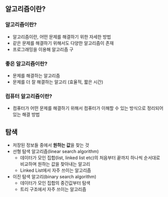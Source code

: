 ## 알고리즘이란?
### 알고리즘이란?
* 알고리즘이란, 어떤 문제를 해결하기 위한 자세한 방법
* 같은 문제를 해결하기 위해서도 다양한 알고리즘이 존재
* 프로그래밍을 이용해 알고리즘 구

### 좋은 알고리즘이란?
* 문제를 해결하는 알고리즘
* 문제를 더 잘 해결하는 알고리 (효율적, 짧은 시간)

### 컴퓨터 알고리즘이란?
* 컴퓨터가 어떤 문제를 해결하기 위해서 컴퓨터가 이해할 수 있는 방식으로 정리되어 있는 해결 방법

## 탐색
* 저장된 정보들 중에서 **원하는 값**을 찾는 것
* 선형 탐색 알고리즘(linear search algorithm)
    - 데이터가 모인 집합(list, linked list etc)의 처음부터 끝까지 하나씩 순서대로 비교하며 원하는 값을 찾아내는 알고리
    - Linked List에서 자주 쓰이는 알고리즘
* 이진 탐색 알고리(binary search algorithm)
    - 데이터가 모인 집합의 중간값부터 탐색
    - 트리 구조에서 자주 쓰이는 알고리즘